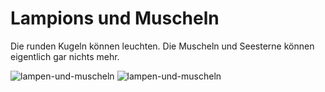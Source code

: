# Lampions und Muscheln

Die runden Kugeln können leuchten.
Die Muscheln und Seesterne können eigentlich gar nichts mehr.

![lampen-und-muscheln](P1940838.JPG)
![lampen-und-muscheln](P1940839.JPG)
